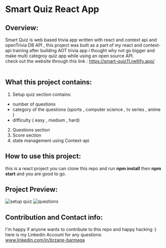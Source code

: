 # Smart Quiz React App
## Overview:
Smart Quiz is web based trivia app written with react and context api and openTrivia DB API , this project was built as a part of my react and context-api training after building AOT trivia app i thought why not go bigger and make multi categroy quiz app while using an open source API.<br>
check out the website through this link : https://smart-quiz11.netlify.app/ <br><br>

## What this project contains:
1. Setup quiz section contains:
- number of questions
- category of the questions (sports , computer science , tv series , anime )
- difficulty ( easy , medium , hard)
2. Questions section
3. Score section
4. state management using Context-api

## How to use this project:
this is a react project you can clone this repo and run **npm install** then **npm start** and you are good to go.<br>

## Project Preview:
![setup quiz](https://user-images.githubusercontent.com/59266093/193769369-ddb54f61-c6d8-4949-9cee-1d80837526b5.jpeg)
![questions](https://user-images.githubusercontent.com/59266093/193769381-0d6f1fac-7609-401f-849b-51e395488ea3.jpeg)

## Contribution and  Contact info:

 I'm happy if anyone wants to contribute to this repo  and happy hacking :)<br>
 here is my Linkedin Account for any questions: www.linkedin.com/in/brzane-barmaga
